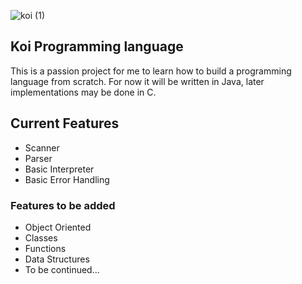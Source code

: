 ![koi (1)](https://user-images.githubusercontent.com/70734883/160219571-4c4d1628-1d6d-4c8a-8d12-9be4676ced71.png)





## Koi Programming language

This is a passion project for me to learn how to build a programming language from scratch. For now it will be written in Java, later implementations may be done in C. 

## Current Features
+ Scanner
+ Parser
+ Basic Interpreter
+ Basic Error Handling

### Features to be added
+ Object Oriented
+ Classes
+ Functions
+ Data Structures
+ To be continued...
